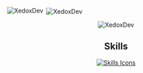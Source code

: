 <p><img align="left" src="https://github-readme-stats.vercel.app/api/top-langs?username=XedoxDev&show_icons=true&locale=en&layout=compact" alt="XedoxDev" /></p>

<p>&nbsp;<img align="center" src="https://github-readme-stats.vercel.app/api?username=XedoxDev&show_icons=true&locale=en" alt="XedoxDev" /></p>

<p align="center">
  <img src="https://komarev.com/ghpvc/?username=XedoxDev&label=Profile%20views&color=0e75b6&style=flat" alt="XedoxDev" />
</p>

<h2 align="center">Skills</h2>

<p align="center">
  <a href="">
    <img src="https://skillicons.dev/icons?i=androidstudio,java,linux,c,cpp" alt="Skills Icons" />
  </a>
</p>
